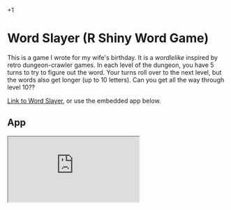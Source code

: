 +1

# Word Slayer (R Shiny Word Game)

This is a game I wrote for my wife's birthday. It is a *wordlelike* inspired by retro dungeon-crawler games. In each level of the dungeon, you have 5 turns to try to figure out the word. Your turns roll over to the next level, but the words also get longer (up to 10 letters). Can you get all the way through level 10??  

[Link to Word Slayer](https://g-econ.shinyapps.io/wordSlayer), or use the embedded app below. 

## App

<iframe src="https://g-econ.shinyapps.io/wordSlayer" width: 500px; height: 1000px;">


